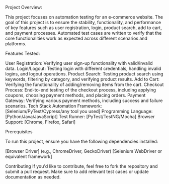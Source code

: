 Project Overview:


This project focuses on automation testing for an e-commerce website. The goal of this project is to ensure the stability, functionality, and performance of key features such as user registration, login, product search, add to cart, and payment processes. Automated test cases are written to verify that the core functionalities work as expected across different scenarios and platforms.

Features Tested:


User Registration: Verifying user sign-up functionality with valid/invalid data.
Login/Logout: Testing login with different credentials, handling invalid logins, and logout operations.
Product Search: Testing product search using keywords, filtering by category, and verifying product results.
Add to Cart: Verifying the functionality of adding/removing items from the cart.
Checkout Process: End-to-end testing of the checkout process, including applying coupons, choosing payment methods, and placing orders.
Payment Gateway: Verifying various payment methods, including success and failure scenarios.
Tech Stack
Automation Framework: [Selenium/PyTest/Cypress/any tool you used]
Programming Language: [Python/Java/JavaScript]
Test Runner: [PyTest/TestNG/Mocha]
Browser Support: [Chrome, Firefox, Safari]

Prerequisites


To run this project, ensure you have the following dependencies installed:

[Browser Driver] (e.g., ChromeDriver, GeckoDriver)
[Selenium WebDriver or equivalent framework]

Contributing
If you'd like to contribute, feel free to fork the repository and submit a pull request. Make sure to add relevant test cases or update documentation as needed.
